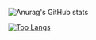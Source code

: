 ![Anurag's GitHub stats](https://github-readme-stats.vercel.app/api?username=SoSira01&show_icons=true&theme=tokyonight)

[![Top Langs](https://github-readme-stats.vercel.app/api/top-langs/?username=SoSira01&layout=compact)](https://github.com/anuraghazra/github-readme-stats)

